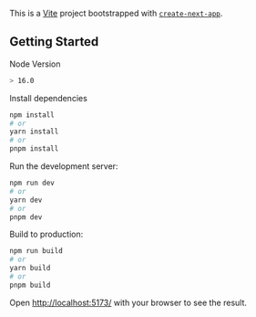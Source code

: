 This is a [Vite](https://vitest.dev/) project bootstrapped with [`create-next-app`](https://github.com/vercel/next.js/tree/canary/packages/create-next-app).

## Getting Started

Node Version

```bash
> 16.0
```

Install dependencies

```bash
npm install
# or
yarn install
# or
pnpm install

```

Run the development server:

```bash
npm run dev
# or
yarn dev
# or
pnpm dev
```

Build to production:

```bash
npm run build
# or
yarn build
# or
pnpm build
```

Open [http://localhost:5173/](http://localhost:5173/) with your browser to see the result.

